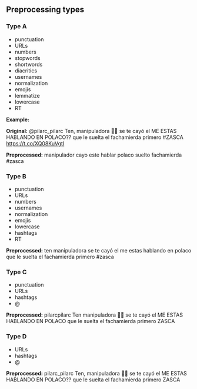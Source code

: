 ## **Preprocessing types** 

### Type A

* punctuation
* URLs
* numbers
* stopwords
* shortwords
* diacritics
* usernames
* normalization
* emojis
* lemmatize
* lowercase
* RT

**Example:** 

**Original:** @pilarc_pilarc Ten, manipuladora 💅💅 se te cayó el  ME ESTAS HABLANDO EN POLACO??  que le suelta el fachamierda primero #ZASCA  https://t.co/XQ08KuVgtI

**Preprocessed:** manipulador cayo este hablar polaco suelto fachamierda #zasca

### Type B

* punctuation
* URLs
* numbers
* usernames
* normalization
* emojis
* lowercase
* hashtags
* RT

**Preprocessed:** ten manipuladora  se te cayó el me estas hablando en polaco que le suelta el fachamierda primero #zasca

### Type C

* punctuation
* URLs
* hashtags
* @

**Preprocessed:** pilarcpilarc Ten manipuladora 💅💅 se te cayó el ME ESTAS HABLANDO EN POLACO que le suelta el fachamierda primero ZASCA

### Type D

* URLs
* hashtags
* @

**Preprocessed:** pilarc_pilarc Ten, manipuladora 💅💅 se te cayó el ME ESTAS HABLANDO EN POLACO?? que le suelta el fachamierda primero ZASCA


